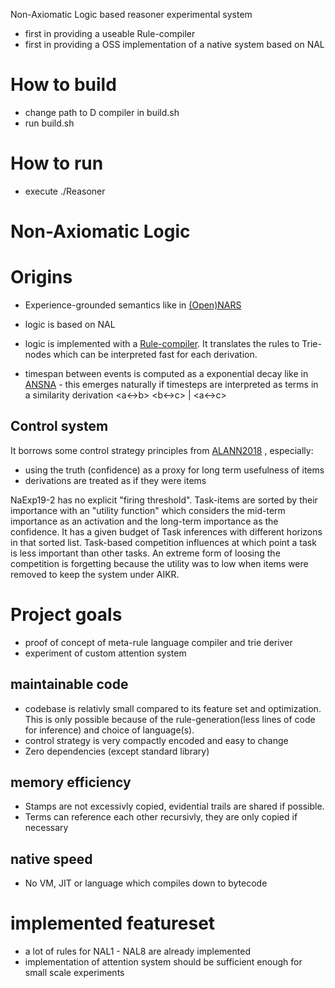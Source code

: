 Non-Axiomatic Logic based reasoner experimental system

* first in providing a useable Rule-compiler
* first in providing a OSS implementation of a native system based on NAL

# How to build

* change path to D compiler in build.sh
* run build.sh

# How to run

* execute ./Reasoner

# Non-Axiomatic Logic

# Origins

* Experience-grounded semantics like in [(Open)NARS](https://github.com/opennars/opennars)

* logic is based on NAL
* logic is implemented with a [Rule-compiler](https://groups.google.com/forum/#!topic/open-nars/bMp0jKUZNK8). It translates the rules to Trie-nodes which can be interpreted fast for each derivation.

* timespan between events is computed as a exponential decay like in [ANSNA](https://github.com/patham9/ANSNA) - this emerges naturally if timesteps are interpreted as terms in a similarity derivation <a<->b> <b<->c> | <a<->c>

## Control system
It borrows some control strategy principles from [ALANN2018](https://github.com/opennars/ALANN2018) , especially:
* using the truth (confidence) as a proxy for long term usefulness of items
* derivations are treated as if they were items

NaExp19-2 has no explicit "firing threshold". Task-items are sorted by their importance with an "utility function" which considers the mid-term importance as an activation and the long-term importance as the confidence. It has a given budget of Task inferences with different horizons in that sorted list. Task-based competition influences at which point a task is less important than other tasks.
An extreme form of loosing the competition is forgetting because the utility was to low when items were removed to keep the system under AIKR.

# Project goals

* proof of concept of meta-rule language compiler and trie deriver
* experiment of custom attention system

## maintainable code
* codebase is relativly small compared to its feature set and optimization. This is only possible because of the rule-generation(less lines of code for inference) and choice of language(s).
* control strategy is very compactly encoded and easy to change
* Zero dependencies (except standard library)

## memory efficiency
* Stamps are not excessivly copied, evidential trails are shared if possible.
* Terms can reference each other recursivly, they are only copied if necessary

## native speed
* No VM, JIT or language which compiles down to bytecode

# implemented featureset

* a lot of rules for NAL1 - NAL8 are already implemented
* implementation of attention system should be sufficient enough for small scale experiments